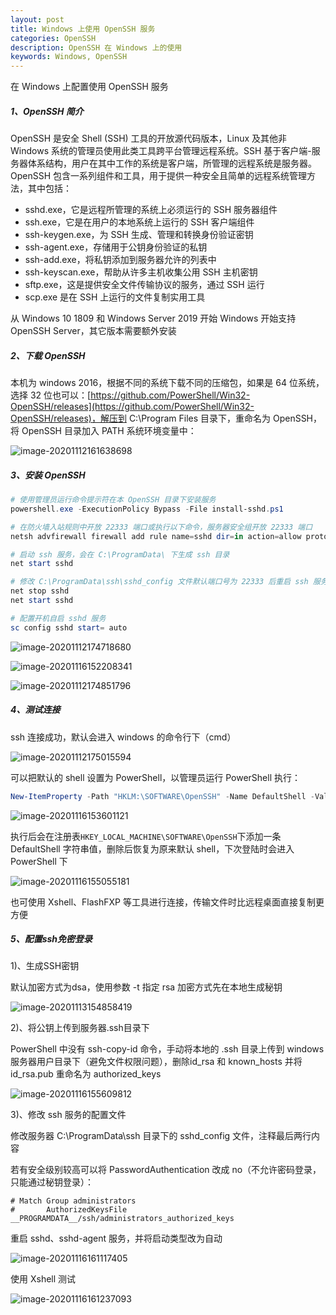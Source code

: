 ```yaml
---
layout: post
title: Windows 上使用 OpenSSH 服务
categories: OpenSSH
description: OpenSSH 在 Windows 上的使用
keywords: Windows, OpenSSH
---
```


在 Windows 上配置使用 OpenSSH 服务

##### 1、OpenSSH 简介

OpenSSH 是安全 Shell (SSH) 工具的开放源代码版本，Linux 及其他非 Windows 系统的管理员使用此类工具跨平台管理远程系统。SSH 基于客户端-服务器体系结构，用户在其中工作的系统是客户端，所管理的远程系统是服务器。 OpenSSH 包含一系列组件和工具，用于提供一种安全且简单的远程系统管理方法，其中包括：

- sshd.exe，它是远程所管理的系统上必须运行的 SSH 服务器组件
- ssh.exe，它是在用户的本地系统上运行的 SSH 客户端组件
- ssh-keygen.exe，为 SSH 生成、管理和转换身份验证密钥
- ssh-agent.exe，存储用于公钥身份验证的私钥
- ssh-add.exe，将私钥添加到服务器允许的列表中
- ssh-keyscan.exe，帮助从许多主机收集公用 SSH 主机密钥
- sftp.exe，这是提供安全文件传输协议的服务，通过 SSH 运行
- scp.exe 是在 SSH 上运行的文件复制实用工具

从 Windows 10 1809 和 Windows Server 2019 开始 Windows 开始支持 OpenSSH Server，其它版本需要额外安装

##### 2、下载 OpenSSH

本机为 windows 2016，根据不同的系统下载不同的压缩包，如果是 64 位系统，选择 32 位也可以：[https://github.com/PowerShell/Win32-OpenSSH/releases](https://github.com/PowerShell/Win32-OpenSSH/releases)，解压到 C:\Program Files 目录下，重命名为 OpenSSH，将 OpenSSH 目录加入 PATH 系统环境变量中：

![image-20201112161638698](https://fastly.jsdelivr.net/gh/FlyNine/cloudimage/win/image-20201112161638698.png)

##### 3、安装 OpenSSH

```powershell
# 使用管理员运行命令提示符在本 OpenSSH 目录下安装服务
powershell.exe -ExecutionPolicy Bypass -File install-sshd.ps1

# 在防火墙入站规则中开放 22333 端口或执行以下命令，服务器安全组开放 22333 端口
netsh advfirewall firewall add rule name=sshd dir=in action=allow protocol=TCP localport=22333

# 启动 ssh 服务，会在 C:\ProgramData\ 下生成 ssh 目录
net start sshd

# 修改 C:\ProgramData\ssh\sshd_config 文件默认端口号为 22333 后重启 ssh 服务
net stop sshd
net start sshd

# 配置开机自启 sshd 服务
sc config sshd start= auto
```

![image-20201112174718680](https://fastly.jsdelivr.net/gh/FlyNine/cloudimage/win/image-20201112175015594.png)

![image-20201116152208341](https://fastly.jsdelivr.net/gh/FlyNine/cloudimage/win/image-20201112174718680.png)

![image-20201112174851796](https://fastly.jsdelivr.net/gh/FlyNine/cloudimage/win/image-20201116152208341.png)

##### 4、测试连接

ssh 连接成功，默认会进入 windows 的命令行下（cmd）

![image-20201112175015594](https://fastly.jsdelivr.net/gh/FlyNine/cloudimage/win/image-20201116153601121.png)

可以把默认的 shell 设置为 PowerShell，以管理员运行 PowerShell 执行：

```powershell
New-ItemProperty -Path "HKLM:\SOFTWARE\OpenSSH" -Name DefaultShell -Value "C:\Windows\System32\WindowsPowerShell\v1.0\powershell.exe" -PropertyType String -Force
```

![image-20201116153601121](https://fastly.jsdelivr.net/gh/FlyNine/cloudimage/win/image-20201116154738862.png)

执行后会在注册表`HKEY_LOCAL_MACHINE\SOFTWARE\OpenSSH`下添加一条 DefaultShell 字符串值，删除后恢复为原来默认 shell，下次登陆时会进入 PowerShell 下

![image-20201116155055181](https://fastly.jsdelivr.net/gh/FlyNine/cloudimage/win/image-20201116155055181.png)

也可使用 Xshell、FlashFXP 等工具进行连接，传输文件时比远程桌面直接复制更方便

##### 5、配置ssh免密登录

1)、生成SSH密钥

默认加密方式为dsa，使用参数 -t 指定 rsa 加密方式先在本地生成秘钥

![image-20201113154858419](https://fastly.jsdelivr.net/gh/FlyNine/cloudimage/win/image-20201113154858419.png)

2)、将公钥上传到服务器.ssh目录下

PowerShell 中没有 ssh-copy-id 命令，手动将本地的 .ssh 目录上传到 windows 服务器用户目录下（避免文件权限问题），删除id_rsa 和 known_hosts 并将 id_rsa.pub 重命名为 authorized_keys

![image-20201116155609812](https://fastly.jsdelivr.net/gh/FlyNine/cloudimage/win/image-20201116155609812.png)

3)、修改 ssh 服务的配置文件

修改服务器 C:\ProgramData\ssh 目录下的 sshd_config 文件，注释最后两行内容

若有安全级别较高可以将 PasswordAuthentication 改成 no（不允许密码登录，只能通过秘钥登录）：

```
# Match Group administrators
#       AuthorizedKeysFile __PROGRAMDATA__/ssh/administrators_authorized_keys
```

重启 sshd、sshd-agent 服务，并将启动类型改为自动

![image-20201116161117405](https://fastly.jsdelivr.net/gh/FlyNine/cloudimage/win/image-20201116161117405.png)

使用 Xshell 测试

![image-20201116161237093](https://fastly.jsdelivr.net/gh/FlyNine/cloudimage/win/image-20201116161237093.png)
